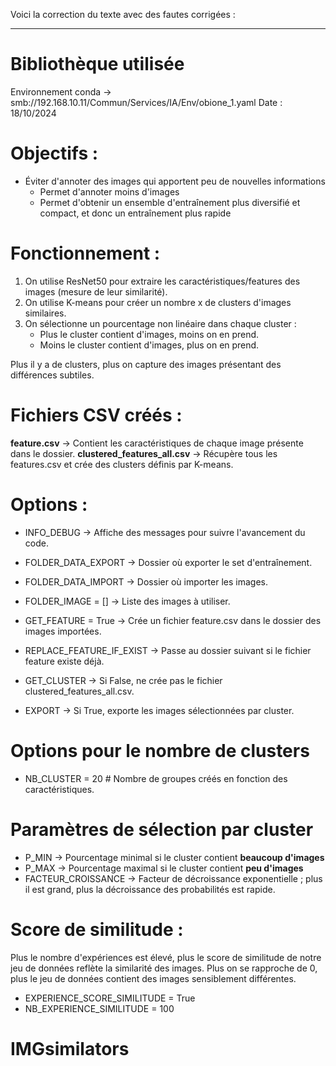 Voici la correction du texte avec des fautes corrigées :

---

# Bibliothèque utilisée 

Environnement conda -> smb://192.168.10.11/Commun/Services/IA/Env/obione_1.yaml   Date : 18/10/2024

# Objectifs : 
- Éviter d'annoter des images qui apportent peu de nouvelles informations
    - Permet d'annoter moins d'images 
    - Permet d'obtenir un ensemble d'entraînement plus diversifié et compact, et donc un entraînement plus rapide 

# Fonctionnement :
1. On utilise ResNet50 pour extraire les caractéristiques/features des images (mesure de leur similarité).
2. On utilise K-means pour créer un nombre x de clusters d'images similaires.
3. On sélectionne un pourcentage non linéaire dans chaque cluster :
    - Plus le cluster contient d'images, moins on en prend.
    - Moins le cluster contient d'images, plus on en prend.

Plus il y a de clusters, plus on capture des images présentant des différences subtiles.

# Fichiers CSV créés : 
**feature.csv** -> Contient les caractéristiques de chaque image présente dans le dossier.
**clustered_features_all.csv** -> Récupère tous les features.csv et crée des clusters définis par K-means.

# Options :
- INFO_DEBUG -> Affiche des messages pour suivre l'avancement du code.
- FOLDER_DATA_EXPORT  -> Dossier où exporter le set d'entraînement.
- FOLDER_DATA_IMPORT  -> Dossier où importer les images.
- FOLDER_IMAGE = [] -> Liste des images à utiliser.

- GET_FEATURE = True  -> Crée un fichier feature.csv dans le dossier des images importées.
- REPLACE_FEATURE_IF_EXIST -> Passe au dossier suivant si le fichier feature existe déjà.

- GET_CLUSTER  -> Si False, ne crée pas le fichier clustered_features_all.csv.
- EXPORT  -> Si True, exporte les images sélectionnées par cluster.

# Options pour le nombre de clusters 
- NB_CLUSTER = 20  # Nombre de groupes créés en fonction des caractéristiques.

# Paramètres de sélection par cluster 
- P_MIN   -> Pourcentage minimal si le cluster contient **beaucoup d'images**
- P_MAX   -> Pourcentage maximal si le cluster contient **peu d'images**
- FACTEUR_CROISSANCE  -> Facteur de décroissance exponentielle ; plus il est grand, plus la décroissance des probabilités est rapide.

# Score de similitude : 
Plus le nombre d'expériences est élevé, plus le score de similitude de notre jeu de données reflète la similarité des images.
Plus on se rapproche de 0, plus le jeu de données contient des images sensiblement différentes.
- EXPERIENCE_SCORE_SIMILITUDE = True
- NB_EXPERIENCE_SIMILITUDE = 100
# IMGsimilators
